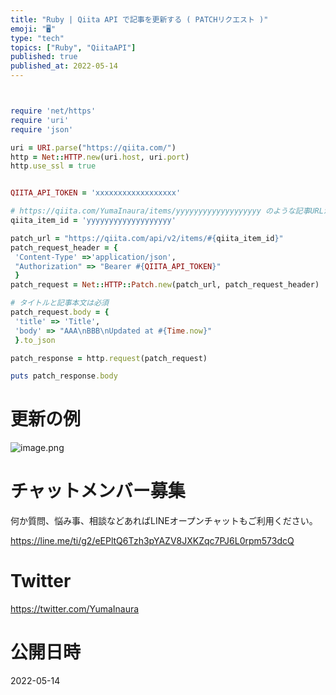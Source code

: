 ```yaml
---
title: "Ruby | Qiita API で記事を更新する ( PATCHリクエスト )"
emoji: "🖥"
type: "tech"
topics: ["Ruby", "QiitaAPI"]
published: true
published_at: 2022-05-14
---
```




```rb


require 'net/https'
require 'uri'
require 'json'

uri = URI.parse("https://qiita.com/")
http = Net::HTTP.new(uri.host, uri.port)
http.use_ssl = true


QIITA_API_TOKEN = 'xxxxxxxxxxxxxxxxxx'

# https://qiita.com/YumaInaura/items/yyyyyyyyyyyyyyyyyyy のような記事URLから id が分かる
qiita_item_id = 'yyyyyyyyyyyyyyyyyyy'

patch_url = "https://qiita.com/api/v2/items/#{qiita_item_id}"
patch_request_header = {
 'Content-Type' =>'application/json',
 "Authorization" => "Bearer #{QIITA_API_TOKEN}"
 }
patch_request = Net::HTTP::Patch.new(patch_url, patch_request_header)

# タイトルと記事本文は必須
patch_request.body = {
 'title' => 'Title',
 'body' => "AAA\nBBB\nUpdated at #{Time.now}"
 }.to_json

patch_response = http.request(patch_request)

puts patch_response.body

```

# 更新の例

![image.png](https://qiita-image-store.s3.ap-northeast-1.amazonaws.com/0/89618/ccca355b-2d98-993e-b9f9-79bf80c8d75e.png)










<!-- Update From Qiita API -->

# チャットメンバー募集


何か質問、悩み事、相談などあればLINEオープンチャットもご利用ください。

https://line.me/ti/g2/eEPltQ6Tzh3pYAZV8JXKZqc7PJ6L0rpm573dcQ





# Twitter


https://twitter.com/YumaInaura


<!-- Update From Qiita API -->



# 公開日時

2022-05-14
